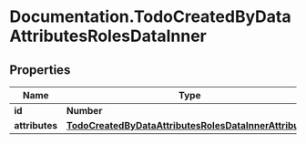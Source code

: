 # Documentation.TodoCreatedByDataAttributesRolesDataInner

## Properties

Name | Type | Description | Notes
------------ | ------------- | ------------- | -------------
**id** | **Number** |  | [optional] 
**attributes** | [**TodoCreatedByDataAttributesRolesDataInnerAttributes**](TodoCreatedByDataAttributesRolesDataInnerAttributes.md) |  | [optional] 



